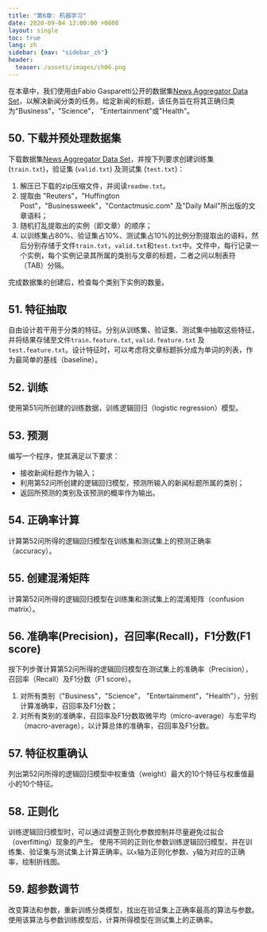 ```yaml
---
title: "第6章: 机器学习"
date: 2020-09-04 12:00:00 +0800
layout: single
toc: true
lang: zh
sidebar: {nav: "sidebar_zh"}
header:
  teaser: /assets/images/ch06.png
---
```


在本章中，我们使用由Fabio Gasparetti公开的数据集[News Aggregator Data Set](https://archive.ics.uci.edu/ml/datasets/News+Aggregator)，以解决新闻分类的任务。给定新闻的标题，该任务旨在将其正确归类为"Business"，"Science"， "Entertainment"或"Health"。


## 50. 下载并预处理数据集

下载数据集[News Aggregator Data Set](https://archive.ics.uci.edu/ml/datasets/News+Aggregator)，并按下列要求创建训练集 (`train.txt`)，验证集 (`valid.txt`) 及测试集 (`test.txt`)：

1. 解压已下载的zip压缩文件，并阅读`readme.txt`。
2. 提取由 "Reuters"，"Huffington Post"，"Businessweek"，"Contactmusic.com" 及"Daily Mail"所出版的文章语料；
3. 随机打乱提取出的实例（即文章）的顺序；
4. 以训练集占80%、验证集占10%、测试集占10%的比例分割提取出的语料，然后分别存储于文件`train.txt`，`valid.txt`和`test.txt`中。文件中，每行记录一个实例，每个实例记录其所属的类别与文章的标题，二者之间以制表符（TAB）分隔。

完成数据集的创建后，检查每个类别下实例的数量。

## 51. 特征抽取

自由设计若干用于分类的特征。分别从训练集、验证集、测试集中抽取这些特征，并将结果存储至文件`train.feature.txt`, `valid.feature.txt` 及 `test.feature.txt`。设计特征时，可以考虑将文章标题拆分成为单词的列表，作为最简单的基线（baseline）。

## 52. 训练

使用第51问所创建的训练数据，训练逻辑回归（logistic regression）模型。

## 53. 预测

编写一个程序，使其满足以下要求：
+ 接收新闻标题作为输入；
+ 利用第52问所创建的逻辑回归模型，预测所输入的新闻标题所属的类别；
+ 返回所预测的类别及该预测的概率作为输出。

## 54. 正确率计算

计算第52问所得的逻辑回归模型在训练集和测试集上的预测正确率（accuracy）。

## 55. 创建混淆矩阵

计算第52问所得的逻辑回归模型在训练集和测试集上的混淆矩阵（confusion matrix）。

## 56. 准确率(Precision)，召回率(Recall)，F1分数(F1 score)

按下列步骤计算第52问所得的逻辑回归模型在测试集上的准确率（Precision），召回率（Recall）及F1分数（F1 score）。
1.  对所有类别（"Business"，"Science"， "Entertainment"，"Health"），分别计算准确率，召回率及F1分数；
2. 对所有类别的准确率，召回率及F1分数取微平均（micro-average）与宏平均（macro-average），以计算总体的准确率，召回率及F1分数。

## 57. 特征权重确认

列出第52问所得的逻辑回归模型中权重值（weight）最大的10个特征与权重值最小的10个特征。

## 58. 正则化


训练逻辑回归模型时，可以通过调整正则化参数控制并尽量避免过拟合（overfitting）现象的产生。 使用不同的正则化参数训练逻辑回归模型，并在训练集、验证集与测试集上计算正确率。以`x`轴为正则化参数、`y`轴为对应的正确率，绘制折线图。


## 59. 超参数调节

改变算法和参数，重新训练分类模型，找出在验证集上正确率最高的算法与参数。使用该算法与参数训练模型后，计算所得模型在测试集上的正确率。
